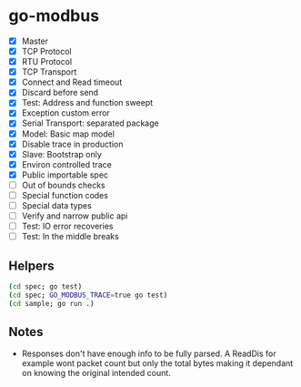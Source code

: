 # go-modbus

- [x] Master
- [x] TCP Protocol
- [x] RTU Protocol
- [x] TCP Transport
- [x] Connect and Read timeout
- [x] Discard before send
- [x] Test: Address and function sweept
- [x] Exception custom error
- [x] Serial Transport: separated package
- [x] Model: Basic map model
- [x] Disable trace in production
- [x] Slave: Bootstrap only
- [x] Environ controlled trace
- [x] Public importable spec
- [ ] Out of bounds checks
- [ ] Special function codes
- [ ] Special data types
- [ ] Verify and narrow public api
- [ ] Test: IO error recoveries
- [ ] Test: In the middle breaks

## Helpers

```bash
(cd spec; go test)
(cd spec; GO_MODBUS_TRACE=true go test)
(cd sample; go run .)
```

## Notes

- Responses don't have enough info to be fully parsed.
A ReadDis for example wont packet count but only
the total bytes making it dependant on knowing 
the original intended count.
